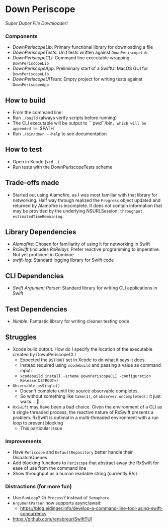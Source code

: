 #  Down Periscope

*Super Duper File Downloader!*

### Components
- *DownPeriscopeLib*: Primary functional library for downloading a file
- *DownPeriscopeTests*: Unit tests written against `DownPeriscopeLib`
- *DownPeriscopeCLI*: Command line executable wrapping `DownPeriscopeLib`
- *DownPeriscopeApp*: Preliminary start of a SwiftUI MacOS GUI for `DownPeriscopeLib`
- *DownPeriscopeUITests*: Empty project for writing tests against `DownPeriscopeApp`

## How to build
- From the command line:
- Run `./build` (always verify scripts before running)
- The CLI executable will be output to ```pwd``/bin`, which will be appended to `$PATH`
- Run `./bin/down --help` to see documentation  

## How to test
- Open in Xcode (`xed .`)
- Run tests with the DownPeriscopeTests scheme

## Trade-offs made
- Started out using Alamofire, as I was most familiar with that library for networking. Half way through realized the `Progress` object updated and returned by Alamofire is incomplete. It does not contain information that may be provided by the underlying NSURLSession; `throughput`, `estimatedTimeRemaining`. 

## Library Dependencies
- *Alamofire*: Chosen for familiarity of using it for networking in Swift
- *RxSwift* (includes *RxRelay*): Prefer reactive programming to imperative. Not yet proficient in Combine
- *swift-log*: Standard logging library for Swift code

## CLI Dependencies
- *Swift Argument Parser*: Standard library for writing CLI applications in Swift

## Test Dependencies
- *Nimble*: Fantastic library for writing cleaner testing code

## Struggles
- Xcode build output. How do I specify the location of the executable created by DownPeriscopeCLI
  - Expected the `DSTROOT` set in Xcode to do what it says it does.
  - Instead required using `xcodebuild` and passing a value as command input:
  - `xcodebuild install -scheme DownPeriscopeCLI -configuration Release DSTROOT=/`
- `Observable.asSingle()`
  - Doesn't complete until the source observable completes.
  - So without something like `take(1)`, or `observer.onCompleted()` it just waits... :facepalm:
- `RxSwift` may have been a bad choice. Given the environment of a CLI as a single threaded process, the reactive nature of RxSwift presents a problem. RxSwift is optimal in a multi-threaded environment with a run loop to prevent blocking
  - This particular issue 
  
### Improvements
- Have `Periscope` and `DefaultRepository` better handle their DispatchQueues
- Add blocking functions to `Periscope` that abstract away the RxSwift for ease of use from the command line
- Show throughput as a human readable string (currently B/s)
  
### Distractions (for more fun)
- Use `RunLoop`? Or `Process`? Instead of `Semaphore`
- `ArgumentParser` now supports async/await:
  - https://blog.eidinger.info/develop-a-command-line-tool-using-swift-concurrency
- https://github.com/rensbreur/SwiftTUI

